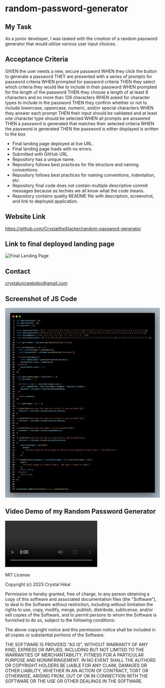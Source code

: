 # random-password-generator

## My Task

As a junior developer, I was tasked with the creation of a random password generator that would utilize various user input choices.

## Acceptance Criteria 

GIVEN the user needs a new, secure password
WHEN they click the button to generate a password
THEY are presented with a series of prompts for password criteria
WHEN prompted for password criteria
THEN they select which criteria they would like to include in their password
WHEN prompted for the length of the password
THEN they choose a length of at least 8 characters and no more than 128 characters
WHEN asked for character types to include in the password
THEN they confirm whether or not to include lowercase, uppercase, numeric, and/or special characters
WHEN they answer each prompt
THEN their input should be validated and at least one character type should be selected
WHEN all prompts are answered
THEN a password is generated that matches their selected criteria
WHEN the password is generated
THEN the password is either displayed is written to the box

* Final landing page deployed at live URL.
* Final landing page loads with no errors.
* Submitted with GitHub URL.
* Repository has a unique name.
* Repository follows best practices for file structure and naming conventions.
* Repository follows best practices for naming conventions, indentation, etc.
* Repository final code does not contain multiple descriptive commit messages because as techies we all know what the code means. 
* Repository contains quality README file with description, screenshot, and link to deployed application.

## Website Link
https://github.com/CrystaltheStacker/random-password-generator

## Link to final deployed landing page
![Final Landing Page]("https://crystalthestacker.github.io/random-password-generator/")

## Contact
crystaluncwebdev@gmail.com

## Screenshot of JS Code
![Alt text](Random-Password-Generator-JS-code.png)

## Video Demo of my Random Password Generator
<video src="Random%20Password%20Generator%20Demo%20video.mp4" controls title="Title"></video>

MIT License

Copyright (c) 2023 Crystal Hikal

Permission is hereby granted, free of charge, to any person obtaining a copy
of this software and associated documentation files (the "Software"), to deal
in the Software without restriction, including without limitation the rights
to use, copy, modify, merge, publish, distribute, sublicense, and/or sell
copies of the Software, and to permit persons to whom the Software is
furnished to do so, subject to the following conditions:

The above copyright notice and this permission notice shall be included in all
copies or substantial portions of the Software.

THE SOFTWARE IS PROVIDED "AS IS", WITHOUT WARRANTY OF ANY KIND, EXPRESS OR
IMPLIED, INCLUDING BUT NOT LIMITED TO THE WARRANTIES OF MERCHANTABILITY,
FITNESS FOR A PARTICULAR PURPOSE AND NONINFRINGEMENT. IN NO EVENT SHALL THE
AUTHORS OR COPYRIGHT HOLDERS BE LIABLE FOR ANY CLAIM, DAMAGES OR OTHER
LIABILITY, WHETHER IN AN ACTION OF CONTRACT, TORT OR OTHERWISE, ARISING FROM,
OUT OF OR IN CONNECTION WITH THE SOFTWARE OR THE USE OR OTHER DEALINGS IN THE
SOFTWARE.

